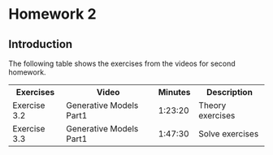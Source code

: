 # Homework 2 

## Introduction 

The following table shows the exercises from the videos for second homework. 


<table style="width:100%">
  <tr>
    <th>Exercises</th>
    <th>Video</th>
    <th>Minutes</th>
    <th>Description</th>
  </tr>
  <tr>
    <td>Exercise 3.2</td>
    <td>Generative Models Part1</td>
    <td>1:23:20</td>
    <td>Theory exercises</td>
  </tr>
  <tr>
    <td>Exercise 3.3</td>
    <td>Generative Models Part1</td>
    <td>1:47:30</td>
    <td>Solve exercises</td>
  </tr>


</table>

